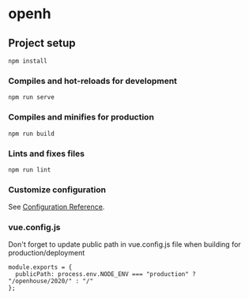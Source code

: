 # openh

## Project setup
```
npm install
```

### Compiles and hot-reloads for development
```
npm run serve
```

### Compiles and minifies for production
```
npm run build
```

### Lints and fixes files
```
npm run lint
```

### Customize configuration
See [Configuration Reference](https://cli.vuejs.org/config/).

### vue.config.js
Don't forget to update public path in vue.config.js file when building for production/deployment

```
module.exports = {
  publicPath: process.env.NODE_ENV === "production" ? "/openhouse/2020/" : "/"
};
